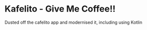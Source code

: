 Kafelito - Give Me Coffee!!
========

Dusted off the cafelito app and modernised it, including using Kotlin